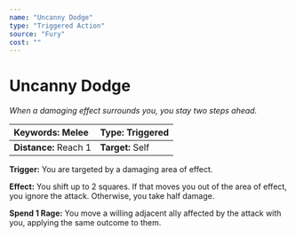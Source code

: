 ```yaml
---
name: "Uncanny Dodge"
type: "Triggered Action"
source: "Fury"
cost: ""
---
```


# Uncanny Dodge

*When a damaging effect surrounds you, you stay two steps ahead.*

| **Keywords:** Melee | **Type:** Triggered |
| :-- | :-- |
| **Distance:** Reach 1 | **Target:** Self |

**Trigger:** You are targeted by a damaging area of effect.

**Effect:** You shift up to 2 squares. If that moves you out of the area of effect, you ignore the attack. Otherwise, you take half damage.

**Spend 1 Rage:** You move a willing adjacent ally affected by the attack with you, applying the same outcome to them.
